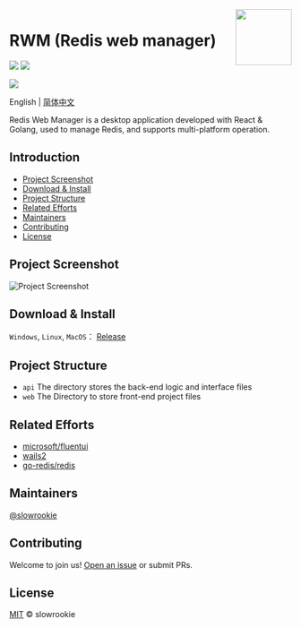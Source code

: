 <!-- https://github.com/RichardLitt/standard-readme -->

<img align="right" width="100" src="https://user-images.githubusercontent.com/1582077/131063491-58e25690-6180-4e2b-9c8e-801649b2423e.png">

# RWM (Redis web manager) 

[![](https://img.shields.io/badge/License-MIT-blue.svg)](https://github.com/slowrookie/redis-web-manager/blob/master/LICENSE)
[![](https://github.com/slowrookie/redis-web-manager/actions/workflows/release.yml/badge.svg)](https://github.com/slowrookie/redis-web-manager/actions/workflows/release.yml)
<!-- [![Docker Hub](https://img.shields.io/docker/pulls/slowrookie/redis-web-manager.svg)](https://hub.docker.com/r/slowrookie/redis-web-manager) -->
![](https://shields.io/github/v/release/slowrookie/redis-web-manager)


English | [简体中文](README.zh_CN.md)

Redis Web Manager is a desktop application developed with React & Golang, used to manage Redis, and supports multi-platform operation.
## Introduction
  - [Project Screenshot](#Project-screenshot)
  - [Download & Install](#Download--install)
  - [Project Structure](#Project-structure)
  - [Related Efforts](#Related-efforts)
  - [Maintainers](#Maintainers)
  - [Contributing](#Contributing)
  - [License](#License)

## Project Screenshot
![Project Screenshot](https://user-images.githubusercontent.com/1582077/131060729-54eeef49-9a16-4f72-8ca7-2dee2ba9a33e.jpg)


## Download & Install

`Windows`, `Linux`, `MacOS`：
  [Release](https://github.com/slowrookie/redis-web-manager/releases)
## Project Structure

- `api` The directory stores the back-end logic and interface files
- `web` The Directory to store front-end project files
## Related Efforts

- [microsoft/fluentui](https://github.com/microsoft/fluentui)
- [wails2](https://github.com/wailsapp/wails)
- [go-redis/redis](https://github.com/go-redis/redis)

## Maintainers

[@slowrookie](https://github.com/slowrookie)

## Contributing

Welcome to join us! [Open an issue](https://github.com/slowrookie/redis-web-manager/issues/new) or submit PRs.

## License

[MIT](LICENSE) © slowrookie
